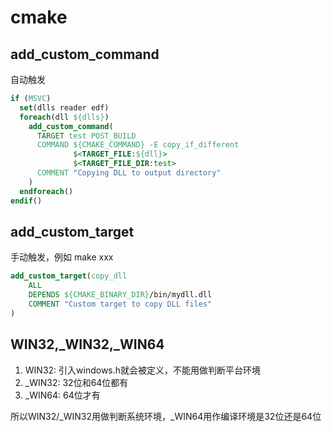 # cmake

## add_custom_command
自动触发
```cmake
if (MSVC)
  set(dlls reader edf)
  foreach(dll ${dlls})
    add_custom_command(
      TARGET test POST_BUILD
      COMMAND ${CMAKE_COMMAND} -E copy_if_different
              $<TARGET_FILE:${dll}>
              $<TARGET_FILE_DIR:test>
      COMMENT "Copying DLL to output directory"
    )
  endforeach()
endif()

```
## add_custom_target
手动触发，例如 make xxx
```cmake
add_custom_target(copy_dll
    ALL
    DEPENDS ${CMAKE_BINARY_DIR}/bin/mydll.dll
    COMMENT "Custom target to copy DLL files"
)
```

## WIN32,_WIN32,_WIN64
1. WIN32: 引入windows.h就会被定义，不能用做判断平台环境
2. _WIN32: 32位和64位都有
3. _WIN64: 64位才有

所以WIN32/_WIN32用做判断系统环境，_WIN64用作编译环境是32位还是64位